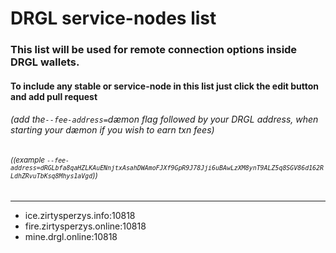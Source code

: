 # DRGL service-nodes list
### This list will be used for remote connection options inside DRGL wallets.
#### To include any stable or service-node in this list just click the edit button and add pull request
###### (add the``--fee-address=``dæmon flag followed by your DRGL address, when starting your dæmon if you wish to earn txn fees)
###### <sup>((example ``--fee-address=dRGLbfa8qaHZLKAuENnjtxAsahDWAmoFJXf9GpR9J78Jji6uBAwLzXM8ynT9ALZ5q8SGV86d162RLdhZRvuTbKsq8Mhys1aVgd``))</sup>

--------------------------

-  ice.zirtysperzys.info:10818
-  fire.zirtysperzys.online:10818
-  mine.drgl.online:10818
